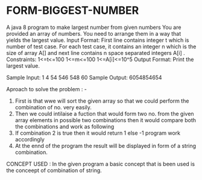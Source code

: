 # FORM-BIGGEST-NUMBER
A java 8 program to make largest number from given numbers
You are provided an array of numbers. You need to arrange them in a way that yields the largest value.
Input Format:
First line contains integer t which is number of test case. For each test case, it contains an integer n which is the size of array A[] and next line contains n space separated integers A[i] .
Constraints:
1<=t<=100
1<=m<=100
1<=A[i]<=10^5
Output Format:
Print the largest value.

Sample Input:
1
4
54 546 548 60
Sample Output:
6054854654

Aproach to solve the problem : - 
1. First is  that wwe will sort the given array so that we could perform the combination of no. very easily. 
2. Then we could intilaise a fuction that would form two no. from the given array elements in possible two  combinations then it would  compare both the combinations and work as following 
3. If combination 2 is true then it would return 1 else -1 program work accordingly 
4. At the ennd of the program the result  will be displayed in form of a string combination. 

CONCEPT USED : 
In the given program a basic concept that is been used is the conceept of combination of string.
